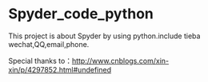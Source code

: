 # Spyder_code_python
This project is about Spyder by using python.include tieba wechat,QQ,email,phone.

Special thanks to：http://www.cnblogs.com/xin-xin/p/4297852.html#undefined
